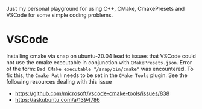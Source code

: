 Just my personal playground for using C++, CMake, CmakePresets and VSCode for some simple coding problems.

# VSCode
Installing cmake via snap on ubuntu-20.04 lead to issues that VSCode could not use the cmake executable in conjunction with `CMakePresets.json`. Error of the form: `Bad CMake executable "/snap/bin/cmake"` was encountered. To fix this, the `Cmake Path` needs to be set in the `CMake Tools` plugin. See the following resources dealing with this issue
- https://github.com/microsoft/vscode-cmake-tools/issues/838
- https://askubuntu.com/a/1394786